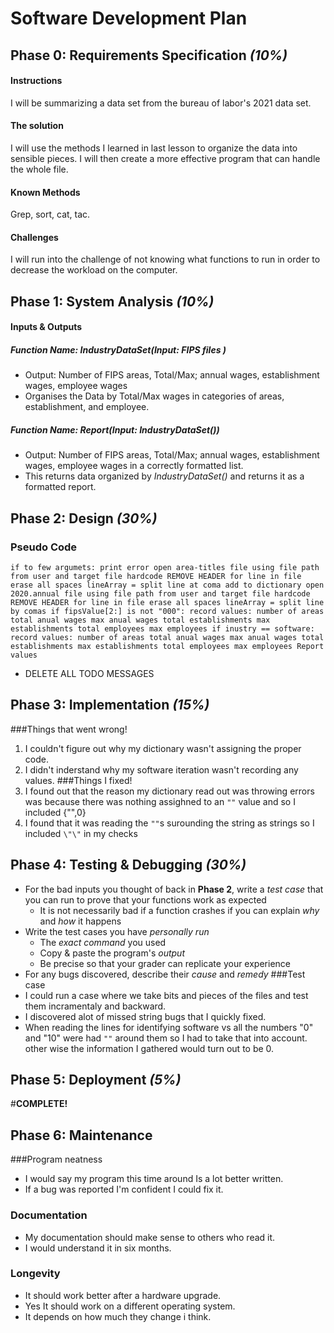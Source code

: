 # Software Development Plan

## Phase 0: Requirements Specification *(10%)*

#### Instructions
I will be summarizing a data set from the bureau of labor's 2021 data set.  
#### The solution
I will use the methods I learned in last lesson to organize the data into sensible pieces.
I will then create a more effective program that can handle the whole file.
#### Known Methods
Grep, sort, cat, tac.
#### Challenges
I will run into the challenge of not knowing what functions to run in order to decrease the workload on the computer.
## Phase 1: System Analysis *(10%)*

#### Inputs & Outputs
##### Function Name: IndustryDataSet(Input: FIPS files ) 
* Output: Number of FIPS areas, Total/Max; annual wages, establishment wages, employee wages 
* Organises the Data by Total/Max wages in categories of areas, establishment, and employee.
##### Function Name: Report(Input: IndustryDataSet())
* Output: Number of FIPS areas, Total/Max; annual wages, establishment wages, employee wages  in a correctly formatted list.
* This returns data organized by *IndustryDataSet()* and returns it as a formatted report.

## Phase 2: Design *(30%)*

### Pseudo Code

   ` if to few argumets:
        print error
    open area-titles file using file path from user and target file hardcode
    REMOVE HEADER
    for line in file
        erase all spaces
        lineArray = split line at coma
        add to dictionary
    open 2020.annual file using file path from user and target file hardcode
    REMOVE HEADER
    for line in file
        erase all spaces
        lineArray = split line by comas
        if fipsValue[2:] is not "000":
            record values:
            number of areas
            total anual wages
            max anual wages
            total establishments
            max establishments
            total employees
            max employees
        if inustry == software:
            record values:
            number of areas
            total anual wages
            max anual wages
            total establishments
            max establishments
            total employees
            max employees
    Report values `
* DELETE ALL TODO MESSAGES 

    

## Phase 3: Implementation *(15%)*

###Things that went wrong!
1) I couldn't figure out why my dictionary wasn't assigning the proper code.
2) I didn't inderstand why my software iteration wasn't recording any values. 
###Things I fixed!
1) I found out that the reason my dictionary read out was throwing errors was because there was nothing assighned to an `""` value and so I included {"",0}
2) I found that it was reading the `""`s surounding the string as strings so I included `\"\"` in my checks


## Phase 4: Testing & Debugging *(30%)*

* For the bad inputs you thought of back in **Phase 2**, write a *test case* that you can run to prove that your functions work as expected
    *   It is not necessarily bad if a function crashes if you can explain *why* and *how* it happens
* Write the test cases you have *personally run*
    *   The *exact command* you used
    *   Copy & paste the program's *output*
    *   Be precise so that your grader can replicate your experience
* For any bugs discovered, describe their *cause* and *remedy*
###Test case
* I could run a case where we take bits and pieces of the files and test them incramentaly and backward.
* I discovered alot of missed string bugs that I quickly fixed.
* When reading the lines for identifying software vs all the numbers "0" and "10" were had `""` around them so I had to take that into account. other wise the information I gathered would turn out to be 0.



## Phase 5: Deployment *(5%)*
#**COMPLETE!**
## Phase 6: Maintenance

###Program neatness
* I would say my program this time around Is a lot better written.
* If a bug was reported I'm confident I could fix it.
### Documentation
* My documentation should make sense to others who read it. 
* I would understand it in six months.
### Longevity 
* It should work better after a hardware upgrade.
* Yes It should work on a different operating system.
* It depends on how much they change i think.
